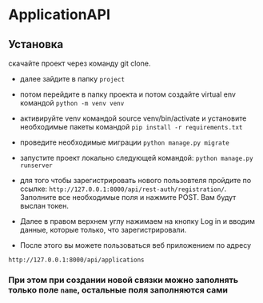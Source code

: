 # ApplicationAPI

## Установка 
скачайте проект через команду git clone.

- далее зайдите в папку ```project```

- потом перейдите в папку проекта и потом создайте virtual env командой ```python -m venv venv```

- активируйте venv командой source venv/bin/activate и установите необходимые пакеты командой ```pip install -r requirements.txt```

- проведите необходимые миграции ```python manage.py migrate```
 - запустите проект локально следующей командой:
``` python manage.py runserver ```

 - для того чтобы зарегистрировать нового пользовтеля пройдите по ссылке:
 ```http://127.0.0.1:8000/api/rest-auth/registration/```.
 Заполните все необходимые поля и нажмите POST. Вам будут выслан токен.
 
 - Далее в правом верхнем углу нажимаем на кнопку Log in и вводим данные, которые только, что зарегистрировали.
 
- После этого вы можете пользоваться веб приложением по адресу 
 
 ```http://127.0.0.1:8000/api/applications```
 
 ### При этом при создании новой связки можно заполнять только поле ```name```, остальные поля заполняются сами
